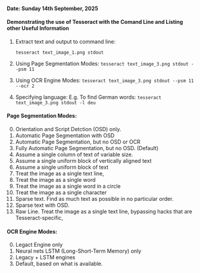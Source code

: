 ####    Date: Sunday 14th September, 2025


####    Demonstrating the use of Tesseract with the Comand Line and Listing other Useful Information

1.  Extract text and output to command line:

    `tesseract text_image_1.png stdout`

2.  Using Page Segmentation Modes:
    `tesseract text_image_3.png stdout --psm 11`

3.  Using OCR Engine Modes:
    `tesseract text_image_3.png stdout --psm 11 --ocr 2`

4.  Specifying language:
    E.g. To find German words:
    `tesseract text_image_3.png stdout -l deu`

####    Page Segmentation Modes:

0.  Orientation and Script Detction (OSD) only.
1.  Automatic Page Segmentation with OSD
2.  Automatic Page Segmentation, but no OSD or OCR
3.  Fully Automatic Page Segmentation, but no OSD. (Default)
4.  Assume a single column of text of variable size.
5.  Assume a single uniform block of vertically aligned text
6.  Assume a single uniform block of text
7.  Treat the image as a single text line,
8.  Treat the image as a single word
9.  Treat the image as a single word in a circle
10. Treat the image as a single character
11. Sparse text. Find as much text as possible in no particular order.
12. Sparse text with OSD.
13. Raw Line. Treat the image as a single text line, bypassing hacks that are Tesseract-specific,


####    OCR Engine Modes:
0.  Legact Engine only
1.  Neural nets LSTM (Long-Short-Term Memory) only
2.  Legacy + LSTM engines
3.  Default, based on what is available.